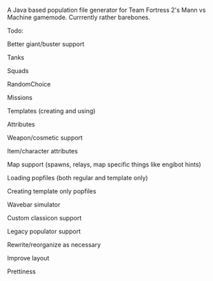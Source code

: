 A Java based population file generator for Team Fortress 2's Mann vs Machine gamemode.
Currrently rather barebones.

Todo:

Better giant/buster support

Tanks

Squads

RandomChoice

Missions

Templates (creating and using)

Attributes

Weapon/cosmetic support

Item/character attributes

Map support (spawns, relays, map specific things like engibot hints)

Loading popfiles (both regular and template only)

Creating template only popfiles

Wavebar simulator

Custom classicon support

Legacy populator support


Rewrite/reorganize as necessary

Improve layout

Prettiness
